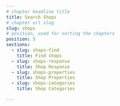 ```yaml
---
# chapter headline title
title: Search Shops
# chapter url slug
slug: shops
# position, used for sorting the chapters
position: 5 
sections: 
  - slug: shops-find
    title: Find shops
  - slug: shops-response
    title: Shop Response
  - slug: shops-properties
    title: Shop Properties
  - slug: shops-categories
    title: Shop Categories

---
```


